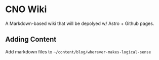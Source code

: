 # CNO Wiki

A Markdown-based wiki that will be depolyed w/ Astro + Github pages.

## Adding Content

Add markdown files to `~/content/blog/wherever-makes-logical-sense`
